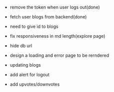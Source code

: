 - remove the token when user logs out(done)
- fetch user blogs from backend(done)
- need to give id to blogs
- fix responsiveness in md length(explore page)

- hide db url

- design a loading and error page to be rerndered

- updating blogs

- add alert for logout
- add upvotes/downvotes
